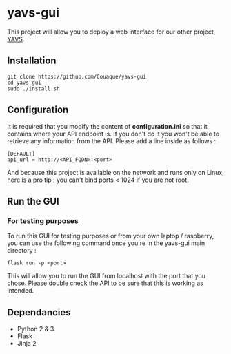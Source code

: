 # yavs-gui

This project will allow you to deploy a web interface for our other project, [YAVS](https://github.com/Couaque/yavs).

## Installation
```
git clone https://github.com/Couaque/yavs-gui
cd yavs-gui
sudo ./install.sh
```
## Configuration
It is required that you modify the content of **configuration.ini** so that it contains where your API endpoint is. If you don't do it you won't be able to retrieve any information from the API. Please add a line inside as follows :
```
[DEFAULT]
api_url = http://<API_FQDN>:<port>
```
And because this project is available on the network and runs only on Linux, here is a pro tip : you can't bind ports < 1024 if you are not root.

## Run the GUI
### For testing purposes
To run this GUI for testing purposes or from your own laptop / raspberry, you can use the following command once you're in the yavs-gui main directory :
```
flask run -p <port>
```
This will allow you to run the GUI from localhost with the port that you chose. Please double check the API to be sure that this is working as intended.

## Dependancies
- Python 2 & 3
- Flask
- Jinja 2